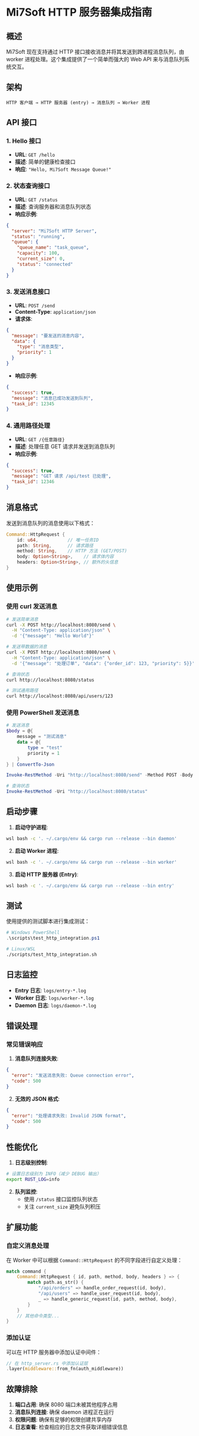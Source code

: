 # Mi7Soft HTTP 服务器集成指南

## 概述

Mi7Soft 现在支持通过 HTTP 接口接收消息并将其发送到跨进程消息队列，由 worker 进程处理。这个集成提供了一个简单而强大的 Web API 来与消息队列系统交互。

## 架构

```
HTTP 客户端 → HTTP 服务器 (entry) → 消息队列 → Worker 进程
```

## API 接口

### 1. Hello 接口
- **URL**: `GET /hello`
- **描述**: 简单的健康检查接口
- **响应**: `"Hello, Mi7Soft Message Queue!"`

### 2. 状态查询接口
- **URL**: `GET /status`
- **描述**: 查询服务器和消息队列状态
- **响应示例**:
```json
{
  "server": "Mi7Soft HTTP Server",
  "status": "running",
  "queue": {
    "queue_name": "task_queue",
    "capacity": 100,
    "current_size": 0,
    "status": "connected"
  }
}
```

### 3. 发送消息接口
- **URL**: `POST /send`
- **Content-Type**: `application/json`
- **请求体**:
```json
{
  "message": "要发送的消息内容",
  "data": {
    "type": "消息类型",
    "priority": 1
  }
}
```
- **响应示例**:
```json
{
  "success": true,
  "message": "消息已成功发送到队列",
  "task_id": 12345
}
```

### 4. 通用路径处理
- **URL**: `GET /{任意路径}`
- **描述**: 处理任意 GET 请求并发送到消息队列
- **响应示例**:
```json
{
  "success": true,
  "message": "GET 请求 /api/test 已处理",
  "task_id": 12346
}
```

## 消息格式

发送到消息队列的消息使用以下格式：

```rust
Command::HttpRequest {
    id: u64,           // 唯一任务ID
    path: String,      // 请求路径
    method: String,    // HTTP 方法 (GET/POST)
    body: Option<String>,    // 请求体内容
    headers: Option<String>, // 额外的头信息
}
```

## 使用示例

### 使用 curl 发送消息

```bash
# 发送简单消息
curl -X POST http://localhost:8080/send \
  -H "Content-Type: application/json" \
  -d '{"message": "Hello World"}'

# 发送带数据的消息
curl -X POST http://localhost:8080/send \
  -H "Content-Type: application/json" \
  -d '{"message": "处理订单", "data": {"order_id": 123, "priority": 5}}'

# 查询状态
curl http://localhost:8080/status

# 测试通用路径
curl http://localhost:8080/api/users/123
```

### 使用 PowerShell 发送消息

```powershell
# 发送消息
$body = @{
    message = "测试消息"
    data = @{
        type = "test"
        priority = 1
    }
} | ConvertTo-Json

Invoke-RestMethod -Uri "http://localhost:8080/send" -Method POST -Body $body -ContentType "application/json"

# 查询状态
Invoke-RestMethod -Uri "http://localhost:8080/status"
```

## 启动步骤

1. **启动守护进程**:
```bash
wsl bash -c '. ~/.cargo/env && cargo run --release --bin daemon'
```

2. **启动 Worker 进程**:
```bash
wsl bash -c '. ~/.cargo/env && cargo run --release --bin worker'
```

3. **启动 HTTP 服务器 (Entry)**:
```bash
wsl bash -c '. ~/.cargo/env && cargo run --release --bin entry'
```

## 测试

使用提供的测试脚本进行集成测试：

```powershell
# Windows PowerShell
.\scripts\test_http_integration.ps1
```

```bash
# Linux/WSL
./scripts/test_http_integration.sh
```

## 日志监控

- **Entry 日志**: `logs/entry-*.log`
- **Worker 日志**: `logs/worker-*.log`
- **Daemon 日志**: `logs/daemon-*.log`

## 错误处理

### 常见错误响应

1. **消息队列连接失败**:
```json
{
  "error": "发送消息失败: Queue connection error",
  "code": 500
}
```

2. **无效的 JSON 格式**:
```json
{
  "error": "处理请求失败: Invalid JSON format",
  "code": 500
}
```

## 性能优化

1. **日志级别控制**:
```bash
# 设置日志级别为 INFO（减少 DEBUG 输出）
export RUST_LOG=info
```

2. **队列监控**:
   - 使用 `/status` 接口监控队列状态
   - 关注 `current_size` 避免队列积压

## 扩展功能

### 自定义消息处理

在 Worker 中可以根据 `Command::HttpRequest` 的不同字段进行自定义处理：

```rust
match command {
    Command::HttpRequest { id, path, method, body, headers } => {
        match path.as_str() {
            "/api/orders" => handle_order_request(id, body),
            "/api/users" => handle_user_request(id, body),
            _ => handle_generic_request(id, path, method, body),
        }
    }
    // 其他命令类型...
}
```

### 添加认证

可以在 HTTP 服务器中添加认证中间件：

```rust
// 在 http_server.rs 中添加认证层
.layer(middleware::from_fn(auth_middleware))
```

## 故障排除

1. **端口占用**: 确保 8080 端口未被其他程序占用
2. **消息队列连接**: 确保 daemon 进程正在运行
3. **权限问题**: 确保有足够的权限创建共享内存
4. **日志查看**: 检查相应的日志文件获取详细错误信息